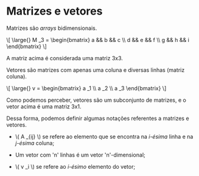 # Matrizes e vetores

Matrizes são _arrays_ bidimensionais.

\\[
  \large{} M _3 =
    \begin{bmatrix}
      a && b && c \\\\
      d && e && f \\\\
      g && h && i
    \end{bmatrix}
\\]

A matriz acima é considerada uma matriz 3x3.

Vetores são matrizes com apenas uma coluna e diversas linhas (matriz coluna).

\\[
  \large{} v =
    \begin{bmatrix}
      a _1 \\\\
      a _2 \\\\
      a _3
    \end{bmatrix}
\\]

Como podemos perceber, vetores são um subconjunto de matrizes, e o vetor acima é uma matriz
3x1.

Dessa forma, podemos definir algumas notações referentes a matrizes e vetores.

- \\( A _{ij} \\) se refere ao elemento que se encontra na *i-ésima* linha e na *j-ésima* coluna;

- Um vetor com 'n' linhas é um vetor 'n'-dimensional;

- \\( v _i \\) se refere ao *i-ésimo* elemento do vetor;

